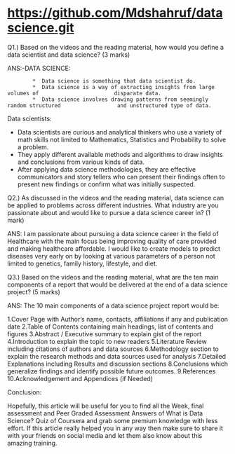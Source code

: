 # https://github.com/Mdshahruf/datascience.git

Q1.) Based on the videos and the reading material, how would you define a data scientist and data science? (3 marks)

ANS:-DATA SCIENCE:
              
            *  Data science is something that data scientist do.
            *  Data science is a way of extracting insights from large volumes of                        disparate data.
            *  Data science involves drawing patterns from seemingly random structured                  and unstructured type of data.

Data scientists:

* Data scientists are curious and analytical thinkers who use a variety of math skills     not limited to Mathematics, Statistics and Probability to solve a problem.
* They apply different available methods and algorithms to draw insights and conclusions   from various kinds of data.
* After applying data science methodologies, they are effective communicators and story     tellers who can present their findings often to present new findings or confirm what     was initially suspected.


Q2.) As discussed in the videos and the reading material, data science can be applied to problems across different industries. What industry are you passionate about and would like to pursue a data science career in? (1 mark)

ANS: I am passionate about pursuing a data science career in the field of Healthcare with the main focus being improving quality of care provided and making healthcare affordable. I would like to create models to predict diseases very early on by looking at various parameters of a person not limited to genetics, family history, lifestyle, and diet.

Q3.) Based on the videos and the reading material, what are the ten main components of a report that would be delivered at the end of a data science project? (5 marks)

ANS:  The 10 main components of a data science project report would be:

1.Cover Page with Author’s name, contacts, affiliations if any and publication date
2.Table of Contents containing main headings, list of contents and figures
3.Abstract / Executive summary to explain gist of the report
4.Introduction to explain the topic to new readers
5.Literature Review including citations of authors and data sources
6.Methodology section to explain the research methods and data sources used for analysis
7.Detailed Explanations including Results and discussion sections
8.Conclusions which generalize findings and identify possible future outcomes.
9.References
10.Acknowledgement and Appendices (if Needed)


Conclusion:

  Hopefully, this article will be useful for you to find all the Week, final assessment   and Peer Graded Assessment Answers of What is Data Science? Quiz of Coursera and grab   some premium knowledge with less effort. If this article really helped you in any way   then make sure to share it with your friends on social media and let them also know     about this amazing training.




